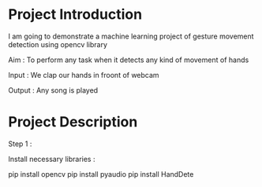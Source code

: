 # Project Introduction

I am going to demonstrate a machine learning project of gesture movement 
detection using opencv library 

Aim :  To perform any task when it detects any kind of movement of hands

Input : We clap our hands in froont of webcam

Output : Any song is played


# Project Description 

Step 1 :

Install necessary libraries :

pip install opencv
pip install pyaudio
pip install HandDete
